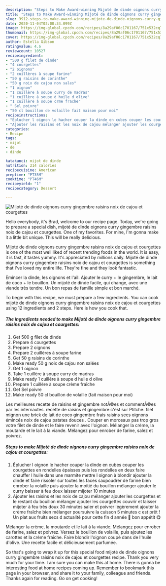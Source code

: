 ```yaml
---
description: "Steps to Make Award-winning Mijoté de dinde oignons curry gingembre raisins noix de cajou et courgettes"
title: "Steps to Make Award-winning Mijoté de dinde oignons curry gingembre raisins noix de cajou et courgettes"
slug: 3912-steps-to-make-award-winning-mijote-de-dinde-oignons-curry-gingembre-raisins-noix-de-cajou-et-courgettes
date: 2020-11-04T02:00:34.099Z
image: https://img-global.cpcdn.com/recipes/8a29af06c1701167/751x532cq70/mijote-de-dinde-oignons-curry-gingembre-raisins-noix-de-cajou-et-courgettes-photo-principale-de-la-recette.jpg
thumbnail: https://img-global.cpcdn.com/recipes/8a29af06c1701167/751x532cq70/mijote-de-dinde-oignons-curry-gingembre-raisins-noix-de-cajou-et-courgettes-photo-principale-de-la-recette.jpg
cover: https://img-global.cpcdn.com/recipes/8a29af06c1701167/751x532cq70/mijote-de-dinde-oignons-curry-gingembre-raisins-noix-de-cajou-et-courgettes-photo-principale-de-la-recette.jpg
author: Estella Gibson
ratingvalue: 4.6
reviewcount: 10527
recipeingredient:
- "500 g filet de dinde"
- "4 courgettes"
- "2 oignons"
- "2 cuillères à soupe farine"
- "50 g raisins de corinthe"
- "50 g noix de cajou non sales"
- "1 oignon"
- "1 cuillère à soupe curry de madras"
- "1 cuillère à soupe d huile d olive"
- "1 cuillère à soupe crme frache"
- " Sel poivre"
- "50 cl bouillon de volaille fait maison pour moi"
recipeinstructions:
- "Éplucher l oignon le hacher couper la dinde en cubes couper les courgettes en rondelles épaisses puis les rondelles en deux faire chauffer l huile dans une marmite mettre l oignon à blondir ajouter la dinde et faire rissoler sur toutes les faces saupoudrer de farine bien enrober la volaille puis ajouter la moitié du bouillon mélanger ajouter le curry baisser à feu doux laisser mijoter 10 minutes"
- "Ajouter les raisins et les noix de cajou mélanger ajouter les courgettes et le restant du bouillon mélanger ajouter les courgettes couvrir et laisser mijoter à feu très doux 30 minutes saler et poivrer légèrement ajouter la crème fraîche bien mélanger poursuivre la cuisson 5 minutes c est prêt ! Un plat aux fruits secs d actualité pour cette fin d année 🥳 bon appétit 😋"
categories:
- Recipe
tags:
- mijot
- de
- dinde

katakunci: mijot de dinde 
nutrition: 214 calories
recipecuisine: American
preptime: "PT35M"
cooktime: "PT46M"
recipeyield: "1"
recipecategory: Dessert

---
```



![Mijoté de dinde oignons curry gingembre raisins noix de cajou et courgettes](https://img-global.cpcdn.com/recipes/8a29af06c1701167/751x532cq70/mijote-de-dinde-oignons-curry-gingembre-raisins-noix-de-cajou-et-courgettes-photo-principale-de-la-recette.jpg)

Hello everybody, it's Brad, welcome to our recipe page. Today, we're going to prepare a special dish, mijoté de dinde oignons curry gingembre raisins noix de cajou et courgettes. One of my favorites. For mine, I'm gonna make it a little bit unique. This will be really delicious.

Mijoté de dinde oignons curry gingembre raisins noix de cajou et courgettes is one of the most well liked of recent trending foods in the world. It is easy, it is fast, it tastes yummy. It's appreciated by millions daily. Mijoté de dinde oignons curry gingembre raisins noix de cajou et courgettes is something that I've loved my entire life. They're fine and they look fantastic.

Emincer la dinde, les oignons et l&#39;ail. Ajouter le curry + le gingembre, le lait de coco + le bouillon. Un mijoté de dinde facile, qui change, avec une viande très tendre. Un bon repas de famille simple et bon marché.


To begin with this recipe, we must prepare a few ingredients. You can cook mijoté de dinde oignons curry gingembre raisins noix de cajou et courgettes using 12 ingredients and 2 steps. Here is how you cook that.

<!--inarticleads1-->

##### The ingredients needed to make Mijoté de dinde oignons curry gingembre raisins noix de cajou et courgettes:

1. Get 500 g filet de dinde
1. Prepare 4 courgettes
1. Prepare 2 oignons
1. Prepare 2 cuillères à soupe farine
1. Get 50 g raisins de corinthe
1. Make ready 50 g noix de cajou non salées
1. Get 1 oignon
1. Take 1 cuillère à soupe curry de madras
1. Make ready 1 cuillère à soupe d huile d olive
1. Prepare 1 cuillère à soupe crème fraîche
1. Get  Sel poivre
1. Make ready 50 cl bouillon de volaille (fait maison pour moi)


Les meilleures recette de raisins et gingembre notÃ©es et commentÃ©es par les internautes. recette de raisins et gingembre c&#39;est sur Ptitche. filet mignon une brick de lait de coco gingembre frais raisins secs oignons émincés noix de cajou patates douces . Couper en morceaux pas trop gros votre filet de dinde et le faire revenir avec l&#39;oignon. Mélanger la crème, la moutarde et le lait à la viande. Mélangez pour enrober de farine, salez et poivrez. 

<!--inarticleads2-->

##### Steps to make Mijoté de dinde oignons curry gingembre raisins noix de cajou et courgettes:

1. Éplucher l oignon le hacher couper la dinde en cubes couper les courgettes en rondelles épaisses puis les rondelles en deux faire chauffer l huile dans une marmite mettre l oignon à blondir ajouter la dinde et faire rissoler sur toutes les faces saupoudrer de farine bien enrober la volaille puis ajouter la moitié du bouillon mélanger ajouter le curry baisser à feu doux laisser mijoter 10 minutes
1. Ajouter les raisins et les noix de cajou mélanger ajouter les courgettes et le restant du bouillon mélanger ajouter les courgettes couvrir et laisser mijoter à feu très doux 30 minutes saler et poivrer légèrement ajouter la crème fraîche bien mélanger poursuivre la cuisson 5 minutes c est prêt ! Un plat aux fruits secs d actualité pour cette fin d année 🥳 bon appétit 😋


Mélanger la crème, la moutarde et le lait à la viande. Mélangez pour enrober de farine, salez et poivrez. Versez le bouillon de volaille, puis ajoutez les carottes et la crème fraîche. Faire blondir l&#39;oignon coupé dans de l&#39;huile d&#39;olive. Une recette facile et délicieusement parfumée. 

So that's going to wrap it up for this special food mijoté de dinde oignons curry gingembre raisins noix de cajou et courgettes recipe. Thank you very much for your time. I am sure you can make this at home. There is gonna be interesting food at home recipes coming up. Remember to bookmark this page in your browser, and share it to your family, colleague and friends. Thanks again for reading. Go on get cooking!

